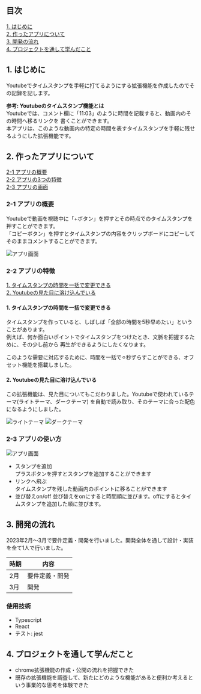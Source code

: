 ## 目次

[1. はじめに](#1-はじめに)  
[2. 作ったアプリについて](#2-作ったアプリについて)  
[3. 開発の流れ](#3-開発の流れ)  
[4. プロジェクトを通して学んだこと](#4-プロジェクトを通して学んだこと)

## 1. はじめに

Youtubeでタイムスタンプを手軽に打てるようにする拡張機能を作成したのでその記録を記します。

**参考: Youtubeのタイムスタンプ機能とは**  
Youtubeでは、コメント欄に「11:03」のように時間を記載すると、動画内のその時間へ移るリンクを
書くことができます。  
本アプリは、このような動画内の特定の時間を表すタイムスタンプを手軽に残せるようにした拡張機能です。

## 2. 作ったアプリについて

[2-1 アプリの概要](#2-1-アプリの概要)  
[2-2 アプリの3つの特徴](#2-2-アプリの3つの特徴)  
[2-3 アプリの画面](#2-3-アプリの画面)

### 2-1 アプリの概要

Youtubeで動画を視聴中に「+ボタン」を押すとその時点でのタイムスタンプを押すことができます。  
「コピーボタン」を押すとタイムスタンプの内容をクリップボードにコピーしてそのままコメントすることができます。

![アプリ画面](https://i.gyazo.com/1afc8fbfc80847c29bf486aae6b3998b.png)

### 2-2 アプリの特徴

[1. タイムスタンプの時間を一括で変更できる](#1-タイムスタンプの時間を一括で変更できる)  
[2. Youtubeの見た目に溶け込んでいる](#2-Youtubeの見た目に溶け込んでいる)

#### 1. タイムスタンプの時間を一括で変更できる

タイムスタンプを作っていると、しばしば「全部の時間を5秒早めたい」ということがあります。  
例えば、何か面白いポイントでタイムスタンプをつけたとき、文脈を把握するために、その少し前から
再生ができるようにしたくなります。

このような需要に対応するために、時間を一括で⚪︎秒ずらすことができる、オフセット機能を搭載しました。

#### 2. Youtubeの見た目に溶け込んでいる

この拡張機能は、見た目についてもこだわりました。Youtubeで使われているテーマ(ライトテーマ、ダークテーマ)
を自動で読み取り、そのテーマに合った配色になるようにしました。

![ライトテーマ](https://i.gyazo.com/976fbff7d419913728a00759bb442655.png)
![ダークテーマ](https://i.gyazo.com/f4547116f7ba73ae93c3481ac3b5f13e.png)

### 2-3 アプリの使い方

![アプリ画面](https://i.gyazo.com/1afc8fbfc80847c29bf486aae6b3998b.png)

- スタンプを追加  
  プラスボタンを押すとスタンプを追加することができます
- リンクへ飛ぶ  
  タイムスタンプを残した動画内のポイントに移ることができます
- 並び替えon/off
  並び替えをonにすると時間順に並びます。offにするとタイムスタンプを追加した順に並びます。

## 3. 開発の流れ

2023年2月〜3月で要件定義・開発を行いました。開発全体を通して設計・実装を全て1人で行いました。

| 時期 | 内容           |
| ---- | -------------- |
| 2月  | 要件定義・開発 |
| 3月  | 開発           |

### 使用技術

- Typescript
- React
- テスト: jest

## 4. プロジェクトを通して学んだこと

- chrome拡張機能の作成・公開の流れを把握できた
- 既存の拡張機能を調査して、新たにどのような機能があると便利か考えるという事業的な思考を体験できた
